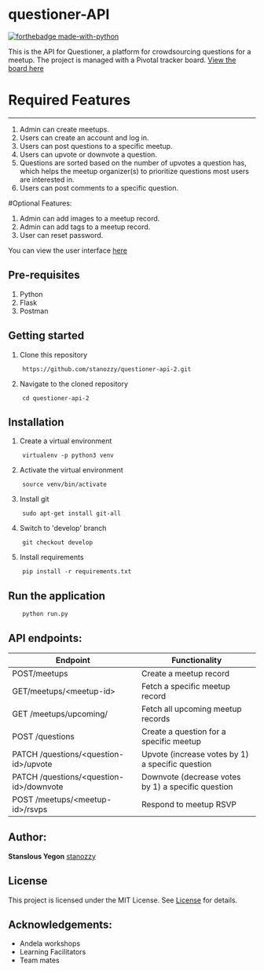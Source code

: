 # questioner-API  
[![forthebadge made-with-python](http://ForTheBadge.com/images/badges/made-with-python.svg)](https://www.python.org/)

This is the API for Questioner, a platform for crowdsourcing questions for a meetup. 
The project is managed with a Pivotal tracker board. [View the board here](https://www.pivotaltracker.com/n/projects/2235257)
# Required Features
-----------------------
1. Admin can create meetups.
2. Users can create an account and log in.
3. Users can post questions to a specific meetup.
4. Users can upvote or downvote a question.
5. Questions are sorted based on the number of upvotes a question has, which helps the
meetup organizer(s) to prioritize questions most users are interested in.
6. Users can post comments to a specific question.

#Optional Features:
1. Admin can add images to a meetup record.
2. Admin can add tags to a meetup record.
3. User can reset password.


You can view the user interface [here](https://stanozzy.github.io.)

Pre-requisites
----------------------
1. Python
2. Flask
4. Postman

Getting started
--------------------
1. Clone this repository
```
    https://github.com/stanozzy/questioner-api-2.git
```

2. Navigate to the cloned repository
```
    cd questioner-api-2
```

Installation
---------------------------------
1. Create a virtual environment
```
    virtualenv -p python3 venv
```

2. Activate the virtual environment
```
    source venv/bin/activate
```

3. Install git
```
    sudo apt-get install git-all
```

4. Switch to 'develop' branch
```
    git checkout develop
```

5. Install requirements
```
    pip install -r requirements.txt
```
Run the application
---------------------------------
```
    python run.py
```
API endpoints:
-----------------------------------------------

| Endpoint | Functionality |
----------|---------------
POST/meetups | Create a meetup record
GET/meetups/&lt;meetup-id&gt; | Fetch a specific meetup record
GET /meetups/upcoming/ | Fetch all upcoming meetup records
POST /questions | Create a question for a specific meetup
PATCH /questions/&lt;question-id&gt;/upvote | Upvote (increase votes by 1) a specific question
PATCH /questions/&lt;question-id&gt;/downvote | Downvote (decrease votes by 1) a specific question
POST /meetups/&lt;meetup-id&gt;/rsvps | Respond to meetup RSVP




Author:
---------------
**Stanslous Yegon**  [stanozzy](https://github.com/stanozzy)

License
-----------
This project is licensed under the MIT License. See [License](https://github.com/stanozzy/questioner-ui/blob/master/LICENSE) for details.


Acknowledgements:
---------------

- Andela workshops
- Learning Facilitators
- Team mates
